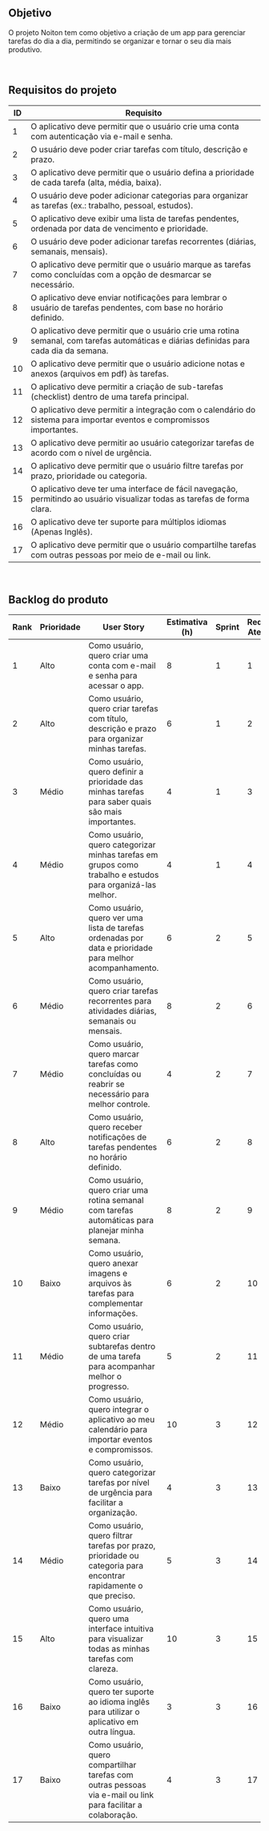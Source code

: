 <span id="objetivo">
  
## Objetivo
O projeto Noiton tem como objetivo a criação de um app para gerenciar tarefas do dia a dia, permitindo se organizar e tornar o seu dia mais produtivo.

<br>


<span id="requisitos">

## Requisitos do projeto

| ID  | Requisito |
|---- |---------- |
| 1   | O aplicativo deve permitir que o usuário crie uma conta com autenticação via e-mail e senha. |
| 2   | O usuário deve poder criar tarefas com título, descrição e prazo. |
| 3   | O aplicativo deve permitir que o usuário defina a prioridade de cada tarefa (alta, média, baixa). |
| 4   | O usuário deve poder adicionar categorias para organizar as tarefas (ex.: trabalho, pessoal, estudos). |
| 5   | O aplicativo deve exibir uma lista de tarefas pendentes, ordenada por data de vencimento e prioridade. |
| 6   | O usuário deve poder adicionar tarefas recorrentes (diárias, semanais, mensais). |
| 7   | O aplicativo deve permitir que o usuário marque as tarefas como concluídas com a opção de desmarcar se necessário. |
| 8   | O aplicativo deve enviar notificações para lembrar o usuário de tarefas pendentes, com base no horário definido. |
| 9   | O aplicativo deve permitir que o usuário crie uma rotina semanal, com tarefas automáticas e diárias definidas para cada dia da semana. |
| 10  | O aplicativo deve permitir que o usuário adicione notas e anexos (arquivos em pdf) às tarefas. |
| 11  | O aplicativo deve permitir a criação de sub-tarefas (checklist) dentro de uma tarefa principal. |
| 12  | O aplicativo deve permitir a integração com o calendário do sistema para importar eventos e compromissos importantes. |
| 13  | O aplicativo deve permitir ao usuário categorizar tarefas de acordo com o nível de urgência. |
| 14  | O aplicativo deve permitir que o usuário filtre tarefas por prazo, prioridade ou categoria. |
| 15  | O aplicativo deve ter uma interface de fácil navegação, permitindo ao usuário visualizar todas as tarefas de forma clara. |
| 16  | O aplicativo deve ter suporte para múltiplos idiomas (Apenas Inglês). |
| 17  | O aplicativo deve permitir que o usuário compartilhe tarefas com outras pessoas por meio de e-mail ou link. |


<br>

<span id="backlog">

## Backlog do produto

| Rank | Prioridade | User Story | Estimativa (h) | Sprint | Requisito Atendido |
|------|-----------|------------|----------------|--------|--------------------|
| 1    | Alto      | Como usuário, quero criar uma conta com e-mail e senha para acessar o app. | 8  | 1 | 1  |
| 2    | Alto      | Como usuário, quero criar tarefas com título, descrição e prazo para organizar minhas tarefas. | 6  | 1 | 2  |
| 3    | Médio     | Como usuário, quero definir a prioridade das minhas tarefas para saber quais são mais importantes. | 4  | 1 | 3  |
| 4    | Médio     | Como usuário, quero categorizar minhas tarefas em grupos como trabalho e estudos para organizá-las melhor. | 4  | 1 | 4  |
| 5    | Alto      | Como usuário, quero ver uma lista de tarefas ordenadas por data e prioridade para melhor acompanhamento. | 6  | 2 | 5  |
| 6    | Médio     | Como usuário, quero criar tarefas recorrentes para atividades diárias, semanais ou mensais. | 8  | 2 | 6  |
| 7    | Médio     | Como usuário, quero marcar tarefas como concluídas ou reabrir se necessário para melhor controle. | 4  | 2 | 7  |
| 8    | Alto      | Como usuário, quero receber notificações de tarefas pendentes no horário definido. | 6  | 2 | 8  |
| 9    | Médio     | Como usuário, quero criar uma rotina semanal com tarefas automáticas para planejar minha semana. | 8  | 2 | 9  |
| 10   | Baixo     | Como usuário, quero anexar imagens e arquivos às tarefas para complementar informações. | 6  | 2 | 10 |
| 11   | Médio     | Como usuário, quero criar subtarefas dentro de uma tarefa para acompanhar melhor o progresso. | 5  | 2 | 11 |
| 12   | Médio     | Como usuário, quero integrar o aplicativo ao meu calendário para importar eventos e compromissos. | 10 | 3 | 12 |
| 13   | Baixo     | Como usuário, quero categorizar tarefas por nível de urgência para facilitar a organização. | 4  | 3 | 13 |
| 14   | Médio     | Como usuário, quero filtrar tarefas por prazo, prioridade ou categoria para encontrar rapidamente o que preciso. | 5  | 3 | 14 |
| 15   | Alto      | Como usuário, quero uma interface intuitiva para visualizar todas as minhas tarefas com clareza. | 10 | 3 | 15 |
| 16   | Baixo     | Como usuário, quero ter suporte ao idioma inglês para utilizar o aplicativo em outra língua. | 3  | 3 | 16 |
| 17  | Baixo     | Como usuário, quero compartilhar tarefas com outras pessoas via e-mail ou link para facilitar a colaboração. | 4  | 3 | 17 |




